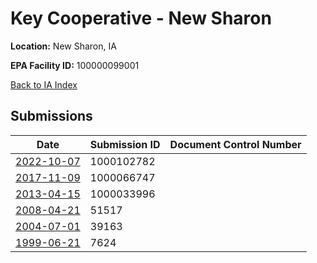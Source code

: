 # Key Cooperative - New Sharon

**Location:** New Sharon, IA

**EPA Facility ID:** 100000099001

[Back to IA Index](../../index.md)

## Submissions

| Date | Submission ID | Document Control Number |
|------|--------------|-------------------------|
| [2022-10-07](submissions/1000102782.md) | 1000102782 |  |
| [2017-11-09](submissions/1000066747.md) | 1000066747 |  |
| [2013-04-15](submissions/1000033996.md) | 1000033996 |  |
| [2008-04-21](submissions/51517.md) | 51517 |  |
| [2004-07-01](submissions/39163.md) | 39163 |  |
| [1999-06-21](submissions/7624.md) | 7624 |  |
